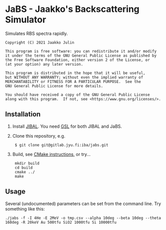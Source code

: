 # JaBS - Jaakko's Backscattering Simulator

Simulates RBS spectra rapidly.
    
    Copyright (C) 2021 Jaakko Julin
    
    This program is free software: you can redistribute it and/or modify
    it under the terms of the GNU General Public License as published by
    the Free Software Foundation, either version 2 of the License, or
    (at your option) any later version.

    This program is distributed in the hope that it will be useful,
    but WITHOUT ANY WARRANTY; without even the implied warranty of
    MERCHANTABILITY or FITNESS FOR A PARTICULAR PURPOSE.  See the
    GNU General Public License for more details.

    You should have received a copy of the GNU General Public License
    along with this program.  If not, see <https://www.gnu.org/licenses/>.

## Installation

1. Install [JIBAL](https://github.com/JYU-IBA/jibal). You need [GSL](https://www.gnu.org/software/gsl/) for both JIBAL and JaBS.
2. Clone this repository, e.g.

        $ git clone git@gitlab.jyu.fi:iba/jabs.git

3. Build, see [CMake instructions](https://cmake.org/runningcmake/), or try...

        mkdir build
        cd build
        cmake ../
        make
       
## Usage

Several (undocumented) parameters can be set from the command line. Try something like this:

~~~~
./jabs -f -I 4He -E 2MeV -o tmp.csv --alpha 10deg --beta 10deg --theta 160deg -R 20keV Au 500tfu SiO2 1000tfu Si 10000tfu
~~~~

